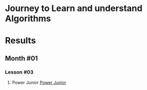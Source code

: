 # Journey to Learn and understand Algorithms 

# Results
## Month #01
### Lesson #03
1. Power Junior [Power Junior](/results/month01/lesson03/power_junior/report.md)
